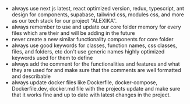 - always use next js latest, react optimized version, redux, typescript, ant design for components, supabase, tailwind css, modules css, and more as our tech stack for our project "ALEXIKA".
- always remember to use and update our core folder memory for every files which are their and will be adding in the future
- never create a new similar functionality components for core folder
- always use good keywords for classes, function names, css classes, files, and folders, etc don't use generic names highly optimized keywords used for them to define
- always add the comment for the functionalities and features and what they are used for and make sure that the comments are well formatted and describable
- always update docker files like Dockerfile, docker-compose,  Dockerfile.dev, docker.md file with the projects update and make sure that it works fine and up to date with latest changes in the project.
